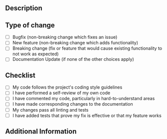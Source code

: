 ## Description
<!--- Describe the changes introduced by this pull request -->
<!--- What problem does it solve? -->
<!--- If it fixes an open issue, please link to the issue here -->

## Type of change
<!--- Check all applicable items with [x] -->

- [ ] Bugfix (non-breaking change which fixes an issue)
- [ ] New feature (non-breaking change which adds functionality)
- [ ] Breaking change (fix or feature that would cause existing functionality to not work as expected)
- [ ] Documentation Update (if none of the other choices apply)

## Checklist

- [ ] My code follows the project's coding style guidelines
- [ ] I have performed a self-review of my own code
- [ ] I have commented my code, particularly in hard-to-understand areas
- [ ] I have made corresponding changes to the documentation
- [ ] My changes pass all linting and tests
- [ ] I have added tests that prove my fix is effective or that my feature works

## Additional Information
<!--- Any additional information or context that would be helpful -->
